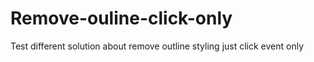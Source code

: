 # Remove-ouline-click-only
Test different solution about remove outline styling just click event only
